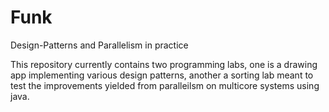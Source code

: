 # Funk
Design-Patterns and Parallelism in practice

This repository currently contains two programming labs, one is a drawing app implementing various design patterns, another a sorting lab meant to test the improvements yielded from paralleilsm on multicore systems using java. 
